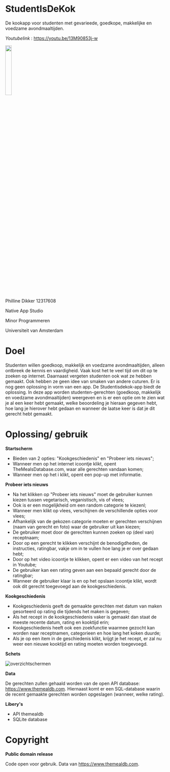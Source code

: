 # StudentIsDeKok 

De kookapp voor studenten met gevarieede, goedkope, makkelijke en voedzame avondmaaltijden. 

*Youtubelink* : https://youtu.be/13M90853j-w

<img src="https://user-images.githubusercontent.com/43133057/51832704-b6294280-22f5-11e9-8279-09b37c6b22bb.png" width="20%" height="20%">


Philline Dikker 12317608 

Native App Studio 

Minor Programmeren  

Universiteit van Amsterdam  

# Doel

Studenten willen goedkoop, makkelijk en voedzame avondmaaltijden, alleen ontbreek de kennis en vaardigheid. Vaak kost het te veel tijd om dit op te zoeken op internet. Daarnaast vergeten studenten ook wat ze hebben gemaakt. Ook hebben ze geen idee van smaken van andere cuturen. Er is nog geen oplossing in vorm van een app. De Studentisdekok-app biedt de oplossing. In deze app worden studenten-gerechten (goedkoop, makkelijk en voedzame avondmaaltijden) weergeven en is er een optie om te zien wat je al een keer hebt gemaakt, welke beoordeling je hieraan gegeven hebt, hoe lang je hierover hebt gedaan en wanneer de laatse keer is dat je dit gerecht hebt gemaakt. 

# Oplossing/ gebruik

<b>Startscherm</b>
-	Bieden van 2 opties: "Kookgeschiedenis" en "Probeer iets nieuws";
-   Wanneer men op het internet icoontje klikt, opent TheMealsDatabase.com, waar alle gerechten vandaan komen;
-   Wanneer men op het i klikt, opent een pop-up met informatie.

<b>Probeer iets nieuws</b>
-	Na het klikken op "Probeer iets nieuws" moet de gebruiker kunnen kiezen tussen vegetarisch, veganistisch, vis of vlees;
-   Ook is er een mogelijkheid om een random categorie te kiezenl;
-   Wanneer men klikt op vlees, verschijnen de verschillende opties voor vlees;
-	Afhankelijk van de gekozen categorie moeten er gerechten verschijnen (naam van gerecht en foto) waar de gebruiker uit kan kiezen;
-	De gebruiker moet door de gerechten kunnen zoeken op (deel van) receptnaam;
-	Door op een gerecht te klikken verschijnt de benodigdheden, de instructies, ratingbar, vakje om in te vullen hoe lang je er over         gedaan hebt;
-   Door op het video icoontje te klikken, opent er een video van het recept in Youtube;
-   De gebruiker kan een rating geven aan een bepaald gerecht door de ratingbar;
-   Wanneer de gebruiker klaar is en op het opslaan icoontje klikt, wordt ook dit gerecht toegevoegd aan de kookgeschiedenis. 

<b>Kookgeschiedenis</b>
-   Kookgeschiedenis geeft de gemaakte gerechten met datum van maken gesorteerd op rating die tijdends het maken is gegeven;
-   Als het recept in de kookgeschiedenis vaker is gemaakt dan staat de meeste recente datum, rating  en kooktijd erin;
-   Kookgeschiedenis heeft ook een zoekfunctie waarmee gezocht kan worden naar receptnamen, categorieen en hoe lang het koken duurde; 
-   Als je op een item in de geschiedenis klikt, krijgt je het recept, er zal nu weer een nieuwe kooktijd en rating moeten worden       toegevoegd.

<b>Schets</b>

![overzichtschermen](https://user-images.githubusercontent.com/43133057/51831563-afe59700-22f2-11e9-920d-35aebf17cbf1.png)

<b>Data</b>

De gerechten zullen gehaald worden van de open API database: https://www.themealdb.com. 
Hiernaast komt er een SQL-database waarin de recent gemaakte gerechten worden opgeslagen (wanneer, welke rating).

<b>Libery's</b>

- API themealdb
- SQLite database

# Copyright

<b>Public domain release</b>

Code open voor gebruik. Data van https://www.themealdb.com. 
    
    



